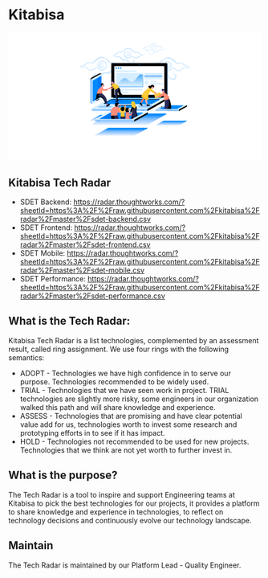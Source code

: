 # Kitabisa

[![Kitabisa](assets/cover.png)](https://kitabisa.com)

## Kitabisa Tech Radar

- SDET Backend: https://radar.thoughtworks.com/?sheetId=https%3A%2F%2Fraw.githubusercontent.com%2Fkitabisa%2Fradar%2Fmaster%2Fsdet-backend.csv
- SDET Frontend: https://radar.thoughtworks.com/?sheetId=https%3A%2F%2Fraw.githubusercontent.com%2Fkitabisa%2Fradar%2Fmaster%2Fsdet-frontend.csv
- SDET Mobile: https://radar.thoughtworks.com/?sheetId=https%3A%2F%2Fraw.githubusercontent.com%2Fkitabisa%2Fradar%2Fmaster%2Fsdet-mobile.csv
- SDET Performance: https://radar.thoughtworks.com/?sheetId=https%3A%2F%2Fraw.githubusercontent.com%2Fkitabisa%2Fradar%2Fmaster%2Fsdet-performance.csv

## What is the Tech Radar:

Kitabisa Tech Radar is a list technologies, complemented by an assessment result, called ring assignment. We use four rings with the following semantics:

- ADOPT - Technologies we have high confidence in to serve our purpose. Technologies recommended to be widely used.
- TRIAL - Technologies that we have seen work in project. TRIAL technologies are slightly more risky, some engineers in our organization walked this path and will share knowledge and experience.
- ASSESS - Technologies that are promising and have clear potential value add for us, technologies worth to invest some research and prototyping efforts in to see if it has impact.
- HOLD - Technologies not recommended to be used for new projects. Technologies that we think are not yet worth to further invest in.

## What is the purpose?

The Tech Radar is a tool to inspire and support Engineering teams at Kitabisa to pick the best technologies for our projects, it provides a platform to share knowledge and experience in technologies, to reflect on technology decisions and continuously evolve our technology landscape.

## Maintain

The Tech Radar is maintained by our Platform Lead - Quality Engineer.
